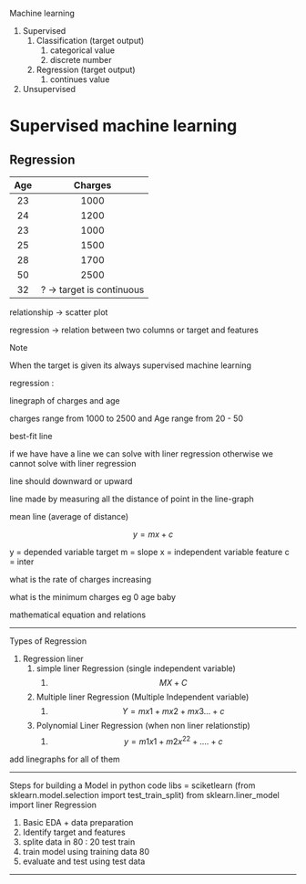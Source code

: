 Machine learning
1. Supervised
	1. Classification (target output)
		1. categorical value
		2. discrete number
	2. Regression (target output)
		1. continues value
2. Unsupervised

# Supervised machine learning

## Regression 

| Age |          Charges          |
| :-: | :-----------------------: |
| 23  |           1000            |
| 24  |           1200            |
| 23  |           1000            |
| 25  |           1500            |
| 28  |           1700            |
| 50  |           2500            |
| 32  | ? -> target is continuous |
relationship -> scatter plot 

regression -> relation between two columns or target and features  


> [!NOTE] 
> When the target is given its always supervised machine learning

regression :

linegraph of charges and age 

charges range from 1000 to 2500 and Age range from 20 - 50

best-fit line

if we have have a line we can solve with liner regression  otherwise we cannot solve with liner regression

line should downward or upward 

line made by measuring all the distance of point in the line-graph

mean line (average of distance)

$$ 
y = mx + c
$$

y = depended variable target
m = slope
x = independent variable feature
c = inter

what is the rate of charges increasing

what is the minimum charges eg 0 age baby

mathematical equation and relations

---

Types of Regression
1. Regression liner
	1. simple liner Regression (single independent variable)
		1. $$ MX + C $$
	2. Multiple liner Regression  (Multiple Independent variable)
		1. $$ Y = mx1 + mx2 + mx3 ... + c $$
	3. Polynomial Liner Regression  (when non liner relationstip)
		1. $$ y = m1x1 + m2x^22 + .... + c $$

add linegraphs for all of them

---

Steps for building a Model in python code
libs = 
sciketlearn (from sklearn.model.selection import test_train_split)
from sklearn.liner_model import liner Regression

1. Basic EDA + data preparation
2. Identify target and features
3. splite data in 80 : 20 test train
4. train model using training data 80
5. evaluate and test using test data

---





